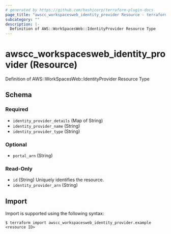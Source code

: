 ```yaml
---
# generated by https://github.com/hashicorp/terraform-plugin-docs
page_title: "awscc_workspacesweb_identity_provider Resource - terraform-provider-awscc"
subcategory: ""
description: |-
  Definition of AWS::WorkSpacesWeb::IdentityProvider Resource Type
---
```


# awscc_workspacesweb_identity_provider (Resource)

Definition of AWS::WorkSpacesWeb::IdentityProvider Resource Type



<!-- schema generated by tfplugindocs -->
## Schema

### Required

- `identity_provider_details` (Map of String)
- `identity_provider_name` (String)
- `identity_provider_type` (String)

### Optional

- `portal_arn` (String)

### Read-Only

- `id` (String) Uniquely identifies the resource.
- `identity_provider_arn` (String)

## Import

Import is supported using the following syntax:

```shell
$ terraform import awscc_workspacesweb_identity_provider.example <resource ID>
```
